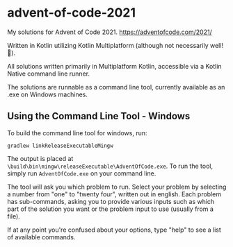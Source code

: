 # advent-of-code-2021

My solutions for Advent of Code 2021. https://adventofcode.com/2021/

Written in Kotlin utilizing Kotlin Multiplatform (although not necessarily well!🙂).

All solutions written primarily in Multiplatform Kotlin, accessible via a Kotlin Native command line runner.

The solutions are runnable as a command line tool, currently available as an .exe on Windows machines.

## Using the Command Line Tool - Windows

To build the command line tool for windows, run:
```
gradlew linkReleaseExecutableMingw
```

The output is placed at `\build\bin\mingw\releaseExecutable\AdventOfCode.exe`. To run the tool, simply run `AdventOfCode.exe` on your command line.

The tool will ask you which problem to run. Select your problem by selecting a number from "one" to "twenty four", written out in english. Each problem has sub-commands, asking you to provide various inputs such as which part of the solution you want or the problem input to use (usually from a file).

If at any point you're confused about your options, type "help" to see a list of available commands.
